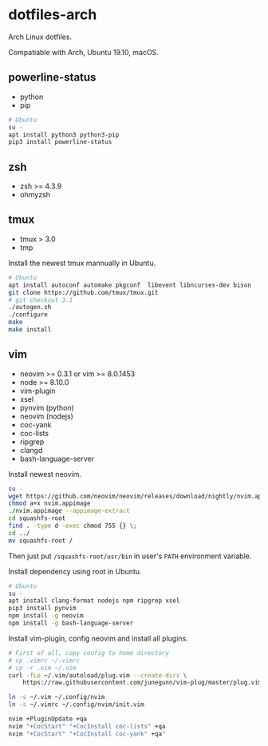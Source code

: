 # dotfiles-arch

Arch Linux dotfiles.

Compatiable with Arch, Ubuntu 19.10, macOS.


## powerline-status

* python
* pip

```bash
# Ubuntu
su -
apt install python3 python3-pip
pip3 install powerline-status
```


## zsh

* zsh >= 4.3.9 
* ohmyzsh


## tmux

* tmux > 3.0
* tmp

Install the newest tmux mannually in Ubuntu.

```bash
# Ubuntu
apt install autoconf automake pkgconf  libevent libncurses-dev bison
git clone https://github.com/tmux/tmux.git
# git checkout 3.1
./autogen.sh
./configure
make
make install
```

## vim

* neovim >= 0.3.1 or vim >= 8.0.1453
* node >= 8.10.0
* vim-plugin
* xsel
* pynvim (python)
* neovim (nodejs)
* coc-yank
* coc-lists
* ripgrep
* clangd
* bash-language-server

Install newest neovim.

```bash
su -
wget https://github.com/neovim/neovim/releases/download/nightly/nvim.appimage
chmod a+x nvim.appimage
./nvim.appimage --appimage-extract
cd squashfs-root
find . -type d -exec chmod 755 {} \;
cd ../
mv squashfs-root /
```

Then just put `/squashfs-root/usr/bin` in user's `PATH` environment variable.

Install dependency using root in Ubuntu.

```bash
# Ubuntu
su -
apt install clang-format nodejs npm ripgrep xsel
pip3 install pynvim
npm install -g neovim
npm install -g bash-language-server
```

Install vim-plugin, config neovim and install all plugins.

```bash
# First of all, copy config to home directory
# cp .vimrc ~/.vimrc
# cp -r .vim ~/.vim
curl -fLo ~/.vim/autoload/plug.vim --create-dirs \
    https://raw.githubusercontent.com/junegunn/vim-plug/master/plug.vim

ln -s ~/.vim ~/.config/nvim
ln -s ~/.vimrc ~/.config/nvim/init.vim

nvim +PluginUpdate +qa
nvim "+CocStart" "+CocInstall coc-lists" +qa
nvim "+CocStart" "+CocInstall coc-yank" +qa"
```
